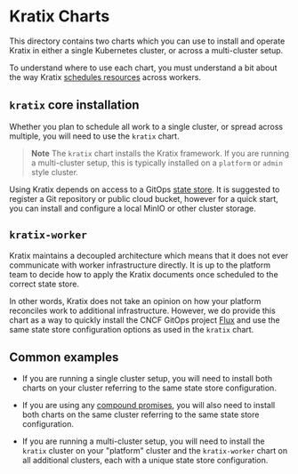 # Kratix Charts

This directory contains two charts which you can use to install and operate
Kratix in either a single Kubernetes cluster, or across a multi-cluster setup.

To understand where to use each chart, you must understand a bit about the
way Kratix [schedules resources](https://kratix.io/docs/main/reference/multicluster-management)
across workers.

## `kratix` core installation

Whether you plan to schedule all work to a single cluster, or spread across
multiple, you will need to use the `kratix` chart.

> **Note**
> The `kratix` chart installs the Kratix framework. If you are running a
> multi-cluster setup, this is typically installed on a `platform` or `admin`
> style cluster.


Using Kratix depends on access to a GitOps [state store](https://github.com/open-gitops/documents/blob/v0.1.0/PRINCIPLES.md#state-store).
It is suggested to register a Git repository or public cloud bucket, however
for a quick start, you can install and configure a local MinIO or other
cluster storage.

## `kratix-worker`

Kratix maintains a decoupled architecture which means that it does not
ever communicate with worker infrastructure directly. It is up to the
platform team to decide how to apply the Kratix documents once scheduled
to the correct state store.

In other words, Kratix does not take an opinion
on how your platform reconciles work to additional infrastructure.
However, we do provide this chart as a way to quickly install the CNCF
GitOps project [Flux](https://fluxcd.io/) and use the same state store
configuration options as used in the `kratix` chart.

## Common examples

* If you are running a single cluster setup, you will need to install both
charts on your cluster referring to the same state store configuration.

* If you are using any [compound promises](https://kratix.io/docs/main/guides/compound-promises),
you will also need to install both charts on the same cluster referring to
the same state store configuration.

* If you are running a multi-cluster setup, you will need to install the
`kratix` cluster on your "platform" cluster and the `kratix-worker`
chart on all additional clusters, each with a unique state store
configuration.
